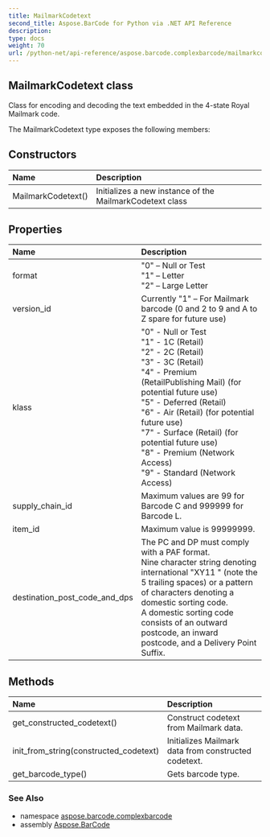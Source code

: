 ```yaml
---
title: MailmarkCodetext
second_title: Aspose.BarCode for Python via .NET API Reference
description: 
type: docs
weight: 70
url: /python-net/api-reference/aspose.barcode.complexbarcode/mailmarkcodetext/
---
```


## MailmarkCodetext class

Class for encoding and decoding the text embedded in the 4-state Royal Mailmark code.

The MailmarkCodetext type exposes the following members:
## Constructors
| Name | Description |
| :- | :- |
|MailmarkCodetext()|Initializes a new instance of the MailmarkCodetext class|
## Properties
| Name | Description |
| :- | :- |
|format|"0" – Null or Test<br/>            "1" – Letter<br/>            "2" – Large Letter|
|version_id|Currently "1" – For Mailmark barcode (0 and 2 to 9 and A to Z spare for future use)|
|klass|"0" - Null or Test<br/>            "1" - 1C (Retail)<br/>            "2" - 2C (Retail)<br/>            "3" - 3C (Retail)<br/>            "4" - Premium (RetailPublishing Mail) (for potential future use)<br/>            "5" - Deferred (Retail)<br/>            "6" - Air (Retail) (for potential future use)<br/>            "7" - Surface (Retail) (for potential future use)<br/>            "8" - Premium (Network Access)<br/>            "9" - Standard (Network Access)|
|supply_chain_id|Maximum values are 99 for Barcode C and 999999 for Barcode L.|
|item_id|Maximum value is 99999999.|
|destination_post_code_and_dps|The PC and DP must comply with a PAF format.<br/>            Nine character string denoting international "XY11     " (note the 5 trailing spaces) or a pattern<br/>            of characters denoting a domestic sorting code.<br/>            A domestic sorting code consists of an outward postcode, an inward postcode, and a Delivery Point Suffix.|
## Methods
| Name | Description |
| :- | :- |
|get_constructed_codetext()|Construct codetext from Mailmark data.|
|init_from_string(constructed_codetext)|Initializes Mailmark data from constructed codetext.|
|get_barcode_type()|Gets barcode type.|

### See Also

* namespace [aspose.barcode.complexbarcode](/barcode/python-net/api-reference/aspose.barcode.complexbarcode/)
* assembly [Aspose.BarCode](/barcode/python-net/api-reference/)

